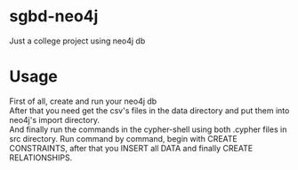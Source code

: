 # sgbd-neo4j
Just a college project using neo4j db

# Usage
First of all, create and run your neo4j db<br />
After that you need get the csv's files in the data directory and put them into neo4j's import directory.<br />
And finally run the commands in the cypher-shell using both .cypher files in src directory. Run command by command, begin with CREATE CONSTRAINTS, after that you INSERT all DATA and finally CREATE RELATIONSHIPS.
